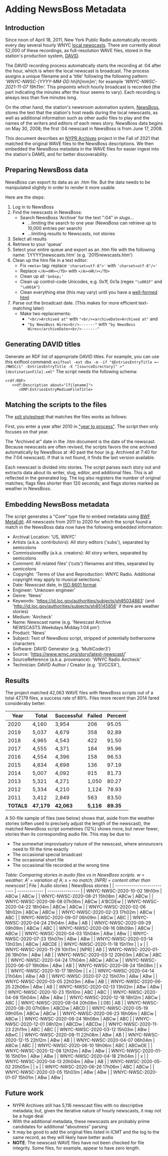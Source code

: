 # Adding NewsBoss Metadata
## Introduction
Since noon of April 18, 2011, New York Public Radio automatically records every day several hourly WNYC [local newscasts](https://www.wnyc.org/story/latest-newscast/). There are currently about 52,000 of these recordings, as full-resolution WAVE files, stored in the station's production system, [DAVID](https://www.davidsystems.com/).

The DAVID recording process automatically starts the recording at :04 after the hour, which is when the local newscast is broadcast. The process assigns a unique filename and a 'title' following the following pattern: *'WNYC-NWSC-[YYYY-MM-DD hh]h[mm]m';* for example *'WNYC-NWSC-2021-11-07 19h11m'.* This pinpoints which hourly broadcast is recorded (the part indicating the minutes after the hour seems to vary). Each recording is always less than five minutes long.

On the other hand, the station's newsroom automation system, [NewsBoss](https://www.newsboss.com/), stores the text that the station's host reads during the local newscasts, as well as additional information such as other audio files to play and the names of the writers and editors of each news story. NewsBoss data begins on May 30, 2008; the first :04 newscast in NewsBoss is from June 17, 2008.

This document describes an [NYPR Archives](https://www.wnyc.org/series/archives-preservation) project in the Fall of 2021 that matched the original WAVE files to the NewsBoss descriptions. We then embedded the NewsBoss metadata in the WAVE files for easier ingest into the station's DAMS, and for better discoverability.

## Preparing NewsBoss data
NewsBoss can export its data as an .htm file. But the data needs to be manipulated slightly in order to render it more usable.

Here are the steps:
1. Log in to NewsBoss
2. Find the newscasts in NewsBoss:
   * Search NewsBoss 'Archive' for the text ":04" *in slugs*...
     * ...limiting the search to one year (NewsBoss can retrieve up to 10,000 entries per search)
     * ...limiting results to Newscasts, not stories
3. Select all results
4. Retrieve to your 'queue'
5. Select your entire queue and export as an .htm file with the following name: '[YYYY]newscasts.htm' (e.g. '2015newscasts.htm')
6. Clean up the htm file in a text editor: 
   * Fix ```<meta>``` tag: replace ```'charset=utf-8">'```  with   ```'charset=utf-8"/>'```
   * Replace ```</A><HR></TD>``` with ```</A><HR/></TD>```
   * Clean up all ```'&nbsp;'```   
   * Clean up control-code Unicodes, e.g. 0x1f, 0x1a (regex ```"\u001F"``` and ```"\u001A"```)
   * Clean everything else (this may vary) until you have a [well-formed html](https://validator.w3.org/)
7. Parse out the broadcast date. (This makes for more efficient text-matching later) 
   * Make two replacements:
     * ```"<br/>Archived at"``` with ```"<br/><archiveDate>Archived at"``` and 
     * ```"by NewsBoss Wires<br/>-------"``` with ```"by NewsBoss Wires</archiveDate><br/>-------"```
    
## Generating DAVID titles
Generate an RDF list of appropriate DAVID titles. For example, you can use this exiftool command:
```exiftool -ext dbx -m -if "$EntriesEntryTitle =~ /NWSC/i" -EntriesEntryTitle -X "[sourceDirectory]" >"[destinationFile].xml"```
The script needs the following schema:
```
<rdf:RDF>
   <rdf:Description about="[filename]">
      <XMP:EntriesEntryMediumFileTitle>
```

## Matching the scripts to the files
The [xslt stylesheet](https://github.com/MarcosSueiro/nypr-archives-ingest-scripts/blob/master/currentTemplates/NewsBossExiftoolDBX2ixml.xsl) that matches the files works as follows:

First, you enter a year after 2010 in ["year to process"](https://github.com/MarcosSueiro/nypr-archives-ingest-scripts/blob/1941c7c0247f85e18c5ed13b14be284fefa0d304/currentTemplates/NewsBossExiftoolDBX2ixml.xsl#L24). The script then only focuses on that year.

The "Archived at" date in the .htm document is the date of the newscast. Because newscasts are often revised, the scripts favors the one archived automatically by NewsBoss at :40 past the hour (e.g. Archived at 7:40 for the 7:04 newscast). If that is not found, it finds the last version available.

Each newscast is divided into stories. The script parses each story out and extracts data about its writer, slug, editor, and additional files. This is all reflected in the generated log. The log also registers the number of original matches; flags files shorter than 120 seconds; and flags stories marked as weather in NewsBoss.

## Embedding NewsBoss metadata
The script generates a "Core" type file to embed metadata using [BWF MetaEdit](https://mediaarea.net/BWFMetaEdit). All newscasts from 2011 to 2020 for which the script found a match in the NewsBoss data now have the following embedded information:

* Archival Location: 'US, WNYC'
* Artists (a.k.a. contributors): All story editors ('subs'), separated by semicolons
* CommissionedBy (a.k.a. creators): All story writers, separated by semicolons
* Comment: All related files' ('cuts') filenames and titles, separated by semicolons
* Copyright: 'Terms of Use and Reproduction: WNYC Radio. Additional copyright may apply to musical selections.'
* Date: Newscast date, in [ISO 8601 format](https://www.iso.org/iso-8601-date-and-time-format.html)
* Engineer: 'Unknown engineer'
* Genre: 'News'
* Keywords: 'https://id.loc.gov/authorities/subjects/sh85034883' (and 'http://id.loc.gov/authorities/subjects/sh85145856' if there are weather stories)
* Medium: 'Aircheck'
* Name: Newscast name (e.g. 'Newscast Archive NEWSCASTS.Weekdays.Midday.1:04 pm')
* Product: 'News'
* Subject: Text of NewsBoss script, stripped of potentially bothersome characters
* Software: DAVID Generator (e.g. 'MultiCoder3')
* Source: 'https://www.wnyc.org/story/latest-newscast/'
* SourceReference (a.k.a. provenance): 'WNYC Radio Aircheck'
* Technician: DAVID Author / Creator (e.g. 'SVCCSX'),

## Results

The project matched 42,063 WAVE files with NewsBoss scripts out of a total 47,179 files, a success rate of 89%. Files more recent than 2014 fared consideraby better:

| Year   | Total  | Successful | Failed | Percent |
| ------ | ------ | ---------- | ------ | ------- |
| 2020   | 4,160  | 3,954      | 206    | 95.05   |
| 2019   | 5,037  | 4,679      | 358    | 92.89   |
| 2018   | 4,965  | 4,543      | 422    | 91.50   |
| 2017   | 4,555  | 4,371      | 184    | 95.96   |
| 2016   | 4,554  | 4,396      | 158    | 96.53   |
| 2015   | 4,834  | 4,698      | 136    | 97.19   |
| 2014   | 5,007  | 4,092      | 915    | 81.73   |
| 2013   | 5,321  | 4,271      | 1,050  | 80.27   |
| 2012   | 5,334  | 4,210      | 1,124  | 78.93   |
| 2011   | 3,412  | 2,849      | 563    | 83.50   |
| **TOTALS** | **47,179** | **42,063**     | **5,116**  | **89.35**   |

A 50-file sample of files (see below) shows that, aside from the weather stories (often used to precisely adjust the length of the newscast), the matched NewsBoss script sometimes (12%) shows more, but never fewer, stories than its corresponding audio file. This may be due to:
*	The somewhat improvisatory nature of the newscast, where announcers need to fill the time exactly
*	The occasional special broadcast
*	The occasional short file
*	The occasional file recorded at the wrong time

*Table: Comparing stories in audio files vs in NewsBoss scripts. 
w = weather; A' = variation of A; x = no match; \[NPR\] = content other than newscast*
| File                        | Audio stories | NewsBoss stories |
| --------------------------- | ------------- | ---------------- |
| WNYC-NWSC-2020-10-02 18h10m | ABCw          | ABCw             |
| WNYC-NWSC-2020-08-21 15h08m | ABCw          | ABCw             |
| WNYC-NWSC-2020-06-08 07h06m | ABCw          | A'BCDEw          |
| WNYC-NWSC-2020-04-22 18h04m | ABCw          | ABCw             |
| WNYC-NWSC-2020-02-06 18h02m | ABCw          | ABCw             |
| WNYC-NWSC-2020-02-23 17h02m | ABCw          | ABC              |
| WNYC-NWSC-2020-09-07 06h09m | ABCw          | ABC              |
| WNYC-NWSC-2020-04-24 21h04m | ABw           | AB               |
| WNYC-NWSC-2020-09-29 09h09m | ABCw          | ABC              |
| WNYC-NWSC-2020-09-16 08h09m | ABCw          | ABCw             |
| WNYC-NWSC-2020-04-03 15h04m | ABw           | ABw              |
| WNYC-NWSC-2020-07-23 15h07m | ABw           | ABw              |
| WNYC-NWSC-2020-03-14 13h03m | ABCw          | ABCDE            |
| WNYC-NWSC-2020-11-18 15h11m |               | x                |
| WNYC-NWSC-2020-11-29 10h11m | \[NPR\]       | AB               |
| WNYC-NWSC-2020-01-26 19h01m | ABw           | AB               |
| WNYC-NWSC-2020-03-12 20h03m | ABCw          | ABC              |
| WNYC-NWSC-2020-04-24 17h04m | ABCw          | ABCw             |
| WNYC-NWSC-2020-06-07 19h06m | ABw           | AB               |
| WNYC-NWSC-2020-08-24 15h08m |               | x                |
| WNYC-NWSC-2020-10-17 18h10m |               | x                |
| WNYC-NWSC-2020-04-14 21h04m | ABw           | AB               |
| WNYC-NWSC-2020-07-22 15h07m | ABw           | ABw              |
| WNYC-NWSC-2020-03-05 22h03m | ABw           | AB               |
| WNYC-NWSC-2020-06-25 22h06m | ABw           | AB               |
| WNYC-NWSC-2020-02-13 13h02m | ABw           | ABw              |
| WNYC-NWSC-2020-10-23 15h10m | ABC           | ABC              |
| WNYC-NWSC-2020-04-08 15h04m | ABw           | ABw              |
| WNYC-NWSC-2020-12-18 18h12m | ABCw          | ABC              |
| WNYC-NWSC-2020-08-04 20h08m | \[:08\]       | AB               |
| WNYC-NWSC-2020-08-20 07h08m | ABCDw         | ABCD             |
| WNYC-NWSC-2020-05-19 09h05m | ABCw          | ABCw             |
| WNYC-NWSC-2020-06-23 16h06m | ABCw          | ABCw             |
| WNYC-NWSC-2020-06-24 16h06m | ABCw          | ABC              |
| WNYC-NWSC-2020-12-01 08h12m | ABCDw         | ABCDw            |
| WNYC-NWSC-2020-11-23 22h11m | ABC           | ABC              |
| WNYC-NWSC-2020-03-12 15h03m | ABw           | ABwC             |
| WNYC-NWSC-2020-08-11 22h08m | ABw           | AB               |
| WNYC-NWSC-2020-12-15 22h12m | ABw           | AB               |
| WNYC-NWSC-2020-04-07 06h04m | ABCw          | ABC              |
| WNYC-NWSC-2020-06-10 19h06m | ABC           | ABCwDE           |
| WNYC-NWSC-2020-12-08 12h12m | ABw           | ABw              |
| WNYC-NWSC-2020-01-16 15h01m | ABw           | ABw              |
| WNYC-NWSC-2020-04-18 21h04m |               | x                |
| WNYC-NWSC-2020-04-13 20h04m | ABw           | AB               |
| WNYC-NWSC-2020-05-02 20h05m |               | x                |
| WNYC-NWSC-2020-06-26 17h06m | ABC           | ABCw             |
| WNYC-NWSC-2020-03-05 15h03m | ABw           | ABw              |
| WNYC-NWSC-2020-01-07 15h01m | ABw           | ABw              |

## Future work
*	NYPR Archives still has 5,116 newscast files with no descriptive metadata; but, given the iterative nature of hourly newscasts, it may not be a huge deal
* With the additional metadata, these newscasts are probably prime candidates for additional “aboutness” parsing
* It may be good to add the original files listed in ICMT and the log to the same record, as they will likely have better audio
* **NOTE**: The newscast WAVE files have not been checked for file integrity. Some files, for example, appear to have zero length.
